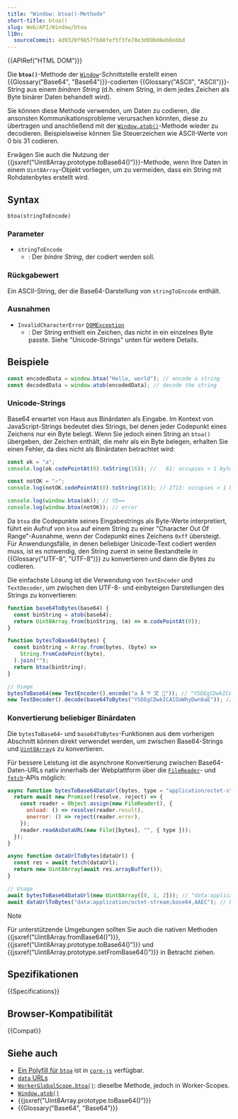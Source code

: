 ```yaml
---
title: "Window: btoa()-Methode"
short-title: btoa()
slug: Web/API/Window/btoa
l10n:
  sourceCommit: 4d9320f9857fb80fef5f3fe78e3d09b06eb0ebbd
---
```


{{APIRef("HTML DOM")}}

Die **`btoa()`**-Methode der [`Window`](/de/docs/Web/API/Window)-Schnittstelle erstellt einen {{Glossary("Base64", "Base64")}}-codierten {{Glossary("ASCII", "ASCII")}}-String aus einem _binären String_ (d.h. einem String, in dem jedes Zeichen als Byte binärer Daten behandelt wird).

Sie können diese Methode verwenden, um Daten zu codieren, die ansonsten Kommunikationsprobleme verursachen könnten, diese zu übertragen und anschließend mit der [`Window.atob()`](/de/docs/Web/API/Window/atob)-Methode wieder zu decodieren. Beispielsweise können Sie Steuerzeichen wie ASCII-Werte von 0 bis 31 codieren.

Erwägen Sie auch die Nutzung der {{jsxref("Uint8Array.prototype.toBase64()")}}-Methode, wenn Ihre Daten in einem `Uint8Array`-Objekt vorliegen, um zu vermeiden, dass ein String mit Rohdatenbytes erstellt wird.

## Syntax

```js-nolint
btoa(stringToEncode)
```

### Parameter

- `stringToEncode`
  - : Der _binäre String_, der codiert werden soll.

### Rückgabewert

Ein ASCII-String, der die Base64-Darstellung von `stringToEncode` enthält.

### Ausnahmen

- `InvalidCharacterError` [`DOMException`](/de/docs/Web/API/DOMException)
  - : Der String enthielt ein Zeichen, das nicht in ein einzelnes Byte passte. Siehe "Unicode-Strings" unten für weitere Details.

## Beispiele

```js
const encodedData = window.btoa("Hello, world"); // encode a string
const decodedData = window.atob(encodedData); // decode the string
```

### Unicode-Strings

Base64 erwartet von Haus aus Binärdaten als Eingabe. Im Kontext von JavaScript-Strings bedeutet dies Strings, bei denen jeder Codepunkt eines Zeichens nur ein Byte belegt. Wenn Sie jedoch einen String an `btoa()` übergeben, der Zeichen enthält, die mehr als ein Byte belegen, erhalten Sie einen Fehler, da dies nicht als Binärdaten betrachtet wird:

```js
const ok = "a";
console.log(ok.codePointAt(0).toString(16)); //   61: occupies < 1 byte

const notOK = "✓";
console.log(notOK.codePointAt(0).toString(16)); // 2713: occupies > 1 byte

console.log(window.btoa(ok)); // YQ==
console.log(window.btoa(notOK)); // error
```

Da `btoa` die Codepunkte seines Eingabestrings als Byte-Werte interpretiert, führt ein Aufruf von `btoa` auf einem String zu einer "Character Out Of Range"-Ausnahme, wenn der Codepunkt eines Zeichens `0xff` übersteigt. Für Anwendungsfälle, in denen beliebiger Unicode-Text codiert werden muss, ist es notwendig, den String zuerst in seine Bestandteile in {{Glossary("UTF-8", "UTF-8")}} zu konvertieren und dann die Bytes zu codieren.

Die einfachste Lösung ist die Verwendung von `TextEncoder` und `TextDecoder`, um zwischen den UTF-8- und einbyteigen Darstellungen des Strings zu konvertieren:

```js
function base64ToBytes(base64) {
  const binString = atob(base64);
  return Uint8Array.from(binString, (m) => m.codePointAt(0));
}

function bytesToBase64(bytes) {
  const binString = Array.from(bytes, (byte) =>
    String.fromCodePoint(byte),
  ).join("");
  return btoa(binString);
}

// Usage
bytesToBase64(new TextEncoder().encode("a Ā 𐀀 文 🦄")); // "YSDEgCDwkICAIOaWhyDwn6aE"
new TextDecoder().decode(base64ToBytes("YSDEgCDwkICAIOaWhyDwn6aE")); // "a Ā 𐀀 文 🦄"
```

### Konvertierung beliebiger Binärdaten

Die `bytesToBase64`- und `base64ToBytes`-Funktionen aus dem vorherigen Abschnitt können direkt verwendet werden, um zwischen Base64-Strings und [`Uint8Array`](/de/docs/Web/JavaScript/Reference/Global_Objects/Uint8Array)s zu konvertieren.

Für bessere Leistung ist die asynchrone Konvertierung zwischen Base64-Daten-URLs nativ innerhalb der Webplattform über die [`FileReader`](/de/docs/Web/API/FileReader)- und [`fetch`](/de/docs/Web/API/Fetch_API)-APIs möglich:

```js
async function bytesToBase64DataUrl(bytes, type = "application/octet-stream") {
  return await new Promise((resolve, reject) => {
    const reader = Object.assign(new FileReader(), {
      onload: () => resolve(reader.result),
      onerror: () => reject(reader.error),
    });
    reader.readAsDataURL(new File([bytes], "", { type }));
  });
}

async function dataUrlToBytes(dataUrl) {
  const res = await fetch(dataUrl);
  return new Uint8Array(await res.arrayBuffer());
}

// Usage
await bytesToBase64DataUrl(new Uint8Array([0, 1, 2])); // "data:application/octet-stream;base64,AAEC"
await dataUrlToBytes("data:application/octet-stream;base64,AAEC"); // Uint8Array [0, 1, 2]
```

> [!NOTE]
> Für unterstützende Umgebungen sollten Sie auch die nativen Methoden {{jsxref("Uint8Array.fromBase64()")}}, {{jsxref("Uint8Array.prototype.toBase64()")}} und {{jsxref("Uint8Array.prototype.setFromBase64()")}} in Betracht ziehen.

## Spezifikationen

{{Specifications}}

## Browser-Kompatibilität

{{Compat}}

## Siehe auch

- [Ein Polyfill für `btoa`](https://github.com/zloirock/core-js#base64-utility-methods) ist in [`core-js`](https://github.com/zloirock/core-js) verfügbar.
- [`data` URLs](/de/docs/Web/URI/Reference/Schemes/data)
- [`WorkerGlobalScope.btoa()`](/de/docs/Web/API/WorkerGlobalScope/btoa): dieselbe Methode, jedoch in Worker-Scopes.
- [`Window.atob()`](/de/docs/Web/API/Window/atob)
- {{jsxref("Uint8Array.prototype.toBase64()")}}
- {{Glossary("Base64", "Base64")}}
